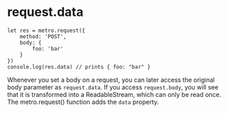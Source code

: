# request.data

```
let res = metro.request({
	method: 'POST',
	body: {
		foo: 'bar'
	}
})
console.log(res.data) // prints { foo: "bar" }
```

Whenever you set a body on a request, you can later access the original body parameter as `request.data`. If you access `request.body`, you will see that it is transformed into a ReadableStream, which can only be read once. The metro.request() function adds the `data` property.
